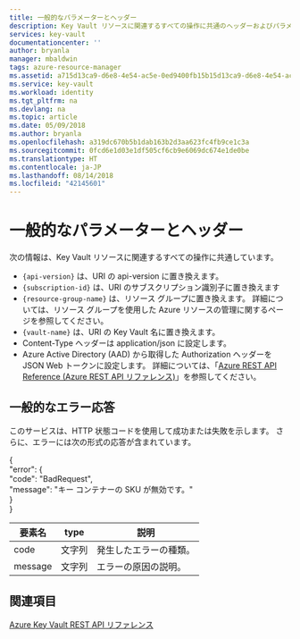 ```yaml
---
title: 一般的なパラメーターとヘッダー
description: Key Vault リソースに関連するすべての操作に共通のヘッダーおよびパラメーター。
services: key-vault
documentationcenter: ''
author: bryanla
manager: mbaldwin
tags: azure-resource-manager
ms.assetid: a715d13ca9-d6e8-4e54-ac5e-0ed9400fb15b15d13ca9-d6e8-4e54-ac5e-0ed9400fb15b
ms.service: key-vault
ms.workload: identity
ms.tgt_pltfrm: na
ms.devlang: na
ms.topic: article
ms.date: 05/09/2018
ms.author: bryanla
ms.openlocfilehash: a319dc670b5b1dab163b2d3aa623fc4fb9ce1c3a
ms.sourcegitcommit: 0fcd6e1d03e1df505cf6cb9e6069dc674e1de0be
ms.translationtype: HT
ms.contentlocale: ja-JP
ms.lasthandoff: 08/14/2018
ms.locfileid: "42145601"
---
```

# <a name="common-parameters-and-headers"></a>一般的なパラメーターとヘッダー

次の情報は、Key Vault リソースに関連するすべての操作に共通しています。

- `{api-version}` は、URI の api-version に置き換えます。
- `{subscription-id}` は、URI のサブスクリプション識別子に置き換えます
- `{resource-group-name}` は、リソース グループに置き換えます。 詳細については、リソース グループを使用した Azure リソースの管理に関するページを参照してください。
- `{vault-name}` は、URI の Key Vault 名に置き換えます。
- Content-Type ヘッダーは application/json に設定します。
- Azure Active Directory (AAD) から取得した Authorization ヘッダーを JSON Web トークンに設定します。 詳細については、「[Azure REST API Reference (Azure REST API リファレンス)](authentication-requests-and-responses.md)」を参照してください。

## <a name="common-error-response"></a>一般的なエラー応答
このサービスは、HTTP 状態コードを使用して成功または失敗を示します。 さらに、エラーには次の形式の応答が含まれています。

   {  
     "error": {  
     "code": "BadRequest",  
     "message": "キー コンテナーの SKU が無効です。"  
     }  
   }  

|要素名 | type | 説明 |
|---|---|---|
| code | 文字列 | 発生したエラーの種類。|
| message | 文字列 | エラーの原因の説明。 |



## <a name="see-also"></a>関連項目
 [Azure Key Vault REST API リファレンス](/rest/api/keyvault/)
